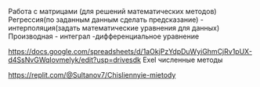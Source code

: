Работа с матрицами (для решений математических методов) Регрессия(по заданным данным сделать предсказание) - интерполяция(задать математические уравнения для данных) Производная - интеграл -дифференциальное уравнение

https://docs.google.com/spreadsheets/d/1aOkjPzYdpDuWyiGhmCjRv1pUX-d4SsNvGWqIovmelyk/edit?usp=drivesdk Exel численные методы

https://replit.com/@Sultanov7/Chisliennyie-mietody
